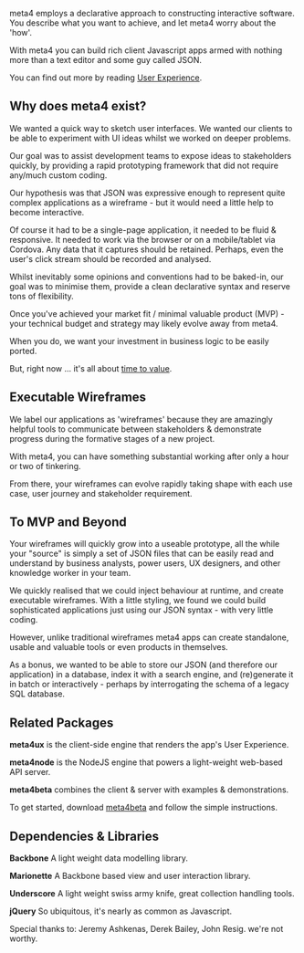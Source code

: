 meta4 employs a declarative approach to constructing interactive software. You describe what you want to achieve, and let meta4 worry about the 'how'.

With meta4 you can build rich client Javascript apps armed with nothing more than a text editor and some guy called JSON.

You can find out more by reading <a href="UX---User-Experience">User Experience</a>. 

Why does meta4 exist?
---------------------

We wanted a quick way to sketch user interfaces. We wanted our clients to be able to experiment with UI ideas whilst we worked on deeper problems. 

Our goal was to assist development teams to expose ideas to stakeholders quickly, by providing a rapid prototyping framework that did not require any/much custom coding.

Our hypothesis was that JSON was expressive enough to represent quite complex applications as a wireframe - but it would need a little help to become interactive.

Of course it had to be a single-page application, it needed to be fluid & responsive. It needed to work via the browser or on a mobile/tablet via Cordova. Any data that it captures should be retained. Perhaps, even the user's click stream should be recorded and analysed.

Whilst inevitably some opinions and conventions had to be baked-in, our goal was to minimise them, provide a clean declarative syntax and reserve tons of flexibility.

Once you've achieved your market fit / minimal valuable product (MVP) - your technical budget and strategy may likely evolve away from meta4.

When you do, we want your investment in business logic to be easily ported.

But, right now ... it's all about <a href="time to value">time to value</a>. 


Executable Wireframes
---------------------

We label our applications as 'wireframes' because they are amazingly helpful tools to communicate between stakeholders & demonstrate progress during the formative stages of a new project. 

With meta4, you can have something substantial working after only a hour or two of tinkering. 

From there, your wireframes can evolve rapidly taking shape with each use case, user journey and stakeholder requirement.


To MVP and Beyond
-----------------

Your wireframes will quickly grow into a useable prototype, all the while your "source" is simply a set of JSON files that can be easily read and understand by business analysts, power users, UX designers, and other knowledge worker in your team.

We quickly realised that we could inject behaviour at runtime, and create executable wireframes. With a little styling, we found we could build sophisticated applications just using our JSON syntax - with very little coding.

However, unlike traditional wireframes meta4 apps can create standalone, usable and valuable tools or even products in themselves.

As a bonus, we wanted to be able to store our JSON (and therefore our application) in a database, index it with a search engine, and (re)generate it in batch or interactively - perhaps by interrogating the schema of a legacy SQL database.

Related Packages
----------------
**meta4ux** is the client-side engine that renders the app's User Experience.

**meta4node** is the NodeJS engine that powers a light-weight web-based API server.

**meta4beta** combines the client & server with examples & demonstrations.

To get started, download <a href="https://github.com/troven/meta4beta">meta4beta</a> and follow the simple instructions.

Dependencies & Libraries
------------------------

**Backbone**    A light weight data modelling library. 

**Marionette**  A Backbone based view and user interaction library. 

**Underscore**  A light weight swiss army knife, great collection handling tools.

**jQuery**      So ubiquitous, it's nearly as common as Javascript. 

Special thanks to: Jeremy Ashkenas, Derek Bailey, John Resig. we're not worthy.